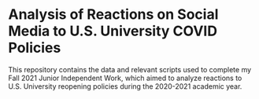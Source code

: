 # Analysis of Reactions on Social Media to U.S. University COVID Policies
This repository contains the data and relevant scripts used to complete my Fall 2021 Junior Independent Work, which aimed to analyze reactions to U.S. University reopening policies during the 2020-2021 academic year.

